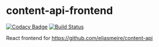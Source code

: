 # content-api-frontend

[![Codacy Badge](https://api.codacy.com/project/badge/Grade/81bac6f7e590435295def803fe0f6c7c)](https://www.codacy.com/app/eliasmeire-dbz/content-api-frontend?utm_source=github.com&utm_medium=referral&utm_content=eliasmeire/content-api-frontend&utm_campaign=badger)
[![Build Status](https://travis-ci.org/eliasmeire/content-api-frontend.svg?branch=master)](https://travis-ci.org/eliasmeire/content-api-frontend)

React frontend for https://github.com/eliasmeire/content-api
